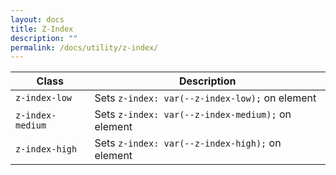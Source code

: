 ```yaml
---
layout: docs
title: Z-Index
description: ""
permalink: /docs/utility/z-index/
---
```


| Class            | Description                                       |
| ---------------- | ------------------------------------------------- |
| `z-index-low`    | Sets `z-index: var(--z-index-low);` on element    |
| `z-index-medium` | Sets `z-index: var(--z-index-medium);` on element |
| `z-index-high`   | Sets `z-index: var(--z-index-high);` on element   |
